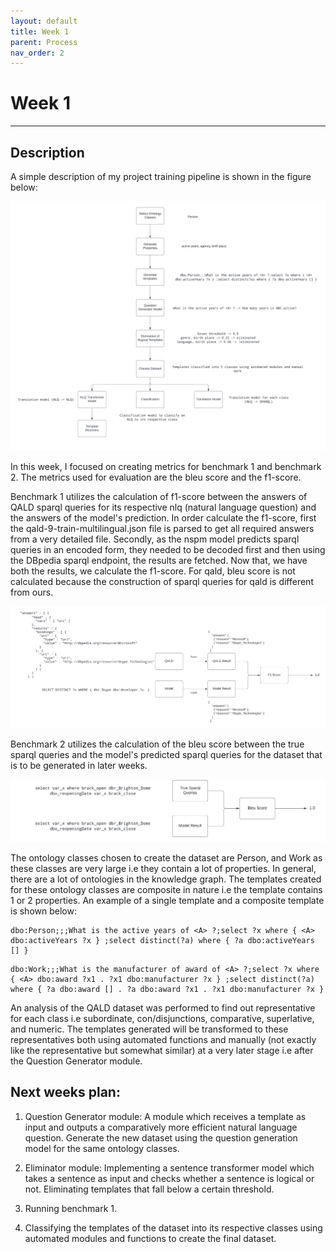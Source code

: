 ```yaml
---
layout: default
title: Week 1
parent: Process
nav_order: 2
---
```


# Week 1

---

## Description

A simple description of my project training pipeline is shown in the figure below:

![](../../assets/images/project_training.png)

In this week, I focused on creating metrics for benchmark 1 and benchmark 2. The metrics used for evaluation are the bleu score and the f1-score. 

Benchmark 1 utilizes the calculation of f1-score between the answers of QALD sparql queries for its respective nlq (natural language question) and the answers of the model's prediction. In order calculate the f1-score, first the qald-9-train-multilingual.json file is parsed to get all required answers from a very detailed file. Secondly, as the nspm model predicts sparql queries in an encoded form, they needed to be decoded first and then using the DBpedia sparql endpoint, the results are fetched. Now that, we have both the results, we calculate the f1-score. For qald, bleu score is not calculated because the construction of sparql queries for qald is different from ours.

![](../../assets/images/benchmark1.png)

Benchmark 2 utilizes the calculation of the bleu score between the true sparql queries and the model's predicted sparql queries for the dataset that is to be generated in later weeks. 

![](../../assets/images/benchmark2.png)

The ontology classes chosen to create the dataset are Person, and Work as these classes are very large i.e they contain a lot of properties. In general, there are a lot of ontologies in the knowledge graph. The templates created for these ontology classes are composite in nature i.e the template contains 1 or 2 properties. An example of a single template and a composite template is shown below:

```
dbo:Person;;;What is the active years of <A> ?;select ?x where { <A> dbo:activeYears ?x } ;select distinct(?a) where { ?a dbo:activeYears [] }
```
```
dbo:Work;;;What is the manufacturer of award of <A> ?;select ?x where { <A> dbo:award ?x1 . ?x1 dbo:manufacturer ?x } ;select distinct(?a) where { ?a dbo:award [] . ?a dbo:award ?x1 . ?x1 dbo:manufacturer ?x } 
```

An analysis of the QALD dataset was performed to find out representative for each class i.e subordinate, con/disjunctions, comparative, superlative, and numeric. The templates generated will be transformed to these representatives both using automated functions and manually (not exactly like the representative but somewhat similar) at a very later stage i.e after the Question Generator module. 

## Next weeks plan:

1. Question Generator module: A module which receives a template as input and outputs a comparatively more efficient natural language question. Generate the new dataset using the question generation model for the same ontology classes.

2. Eliminator module: Implementing a sentence transformer model which takes a sentence as input and checks whether a sentence is logical or not. Eliminating templates that fall below a certain threshold.

3. Running benchmark 1.

4. Classifying the templates of the dataset into its respective classes using automated modules and functions to create the final dataset.

